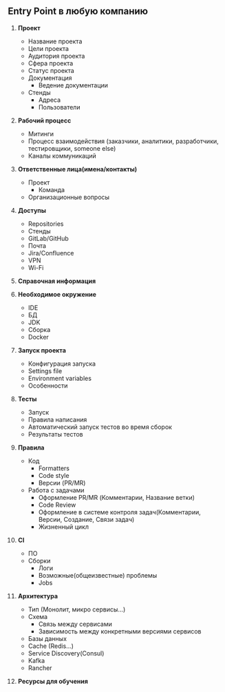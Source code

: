 ## Entry Point в любую компанию

1. **Проект**

    * Название проекта
    * Цели проекта 
    * Аудитория проекта
    * Сфера проекта 
    * Статус проекта
    * Документация
       - Ведение документации
    * Стенды
       - Адреса
       - Пользователи
    
2. **Рабочий процесс**

    * Митинги
    * Процесс взаимодействия (заказчики, аналитики, разработчики, тестировщики, someone else) 
    * Каналы коммуникаций
  
3. **Ответственные лица(имена/контакты)**

    * Проект
       - Команда
    * Организационные вопросы

4. **Доступы**

    * Repositories
    * Стенды
    * GitLab/GitHub
    * Почта
    * Jira/Confluence
    * VPN
    * Wi-Fi

5. **Справочная информация**

6. **Необходимое окружение**

    * IDE
    * БД
    * JDK
    * Сборка
    * Docker

7. **Запуск проекта**

    * Конфигурация запуска
    * Settings file
    * Environment variables
    * Особенности 

8. **Тесты**

    * Запуск
    * Правила написания
    * Автоматический запуск тестов во время сборок
    * Результаты тестов

9. **Правила**

    * Код
      - Formatters
      - Code style
      - Версии (PR/MR)
    * Работа с задачами
      - Оформление PR/MR (Комментарии, Название ветки)
      - Code Review
      - Оформление в системе контроля задач(Комментарии, Версии, Создание, Связи задач)
      - Жизненный цикл

11. **CI**

    * ПО
    * Сборки
      - Логи
      - Возможные(общеизвестные) проблемы
      - Jobs

12. **Архитектура**

    * Тип (Монолит, микро сервисы...)
    * Схема
      - Связь между сервисами
      - Зависимость между конкретными версиями сервисов
    * Базы данных
    * Cache (Redis...)
    * Service Discovery(Consul)
    * Kafka
    * Rancher

13. **Ресурсы для обучения**
